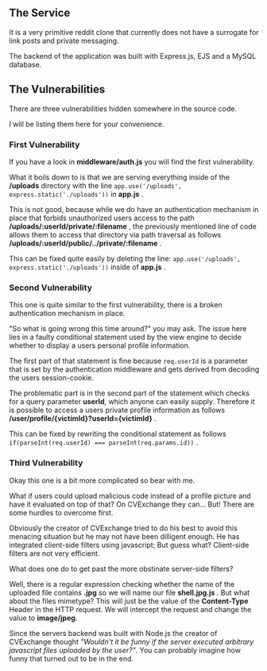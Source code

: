 ## The Service 

It is a very primitive reddit clone that currently does not have a surrogate for link posts and private messaging.

The backend of the application was built with Express.js, EJS and a MySQL database. 


## The Vulnerabilities 

There are three vulnerabilities hidden somewhere in the source code.

I will be listing them here for your convenience. 


### First Vulnerability

If you have a look in **middleware/auth.js** you will find the first vulnerability. 

What it boils down to is that we are serving everything inside of the **/uploads** directory with the line `app.use('/uploads', express.static('./uploads'))` in **app.js** .

This is not good, because while we do have an authentication mechanism in place that forbids unauthorized users access to the path **/uploads/:userId/private/:filename** ,
the previously mentioned line of code allows them to access that directory via path traversal as follows **/uploads/:userId/public/../private/:filename** .

This can be fixed quite easily by deleting the line: `app.use('/uploads', express.static('./uploads'))` inside of **app.js** .


### Second Vulnerability

This one is quite similar to the first vulnerability, there is a broken authentication mechanism in place. 

"So what is going wrong this time around?" you may ask.
The issue here lies in a faulty conditional statement used by the view engine to decide whether to display a users personal profile information.

The first part of that statement is fine because `req.userId` is a parameter that is set by the authentication middleware and gets derived from decoding the users session-cookie.

The problematic part is in the second part of the statement which checks for a query parameter **userId**, which anyone can easily supply.
Therefore it is possible to access a users private profile information as follows **/user/profile/{victimId}?userId={victimId}** .

This can be fixed by rewriting the conditional statement as follows `if(parseInt(req.userId) === parseInt(req.params.id))` .


### Third Vulnerability

Okay this one is a bit more complicated so bear with me. 

What if users could upload malicious code instead of a profile picture and have it evaluated on top of that?
On CVExchange they can... But! There are some hurdles to overcome first. 

Obviously the creator of CVExchange tried to do his best to avoid this menacing situation but he may not have been dilligent enough.
He has integrated client-side filters using javascript; But guess what? Client-side filters are not very efficient. 

What does one do to get past the more obstinate server-side filters? 

Well, there is a regular expression checking whether the name of the uploaded file contains **.jpg** so we will name our file **shell.jpg.js** .
But what about the files mimetype? This will just be the value of the **Content-Type** Header in the HTTP request. We will intercept the request and change the value to **image/jpeg**.

Since the servers backend was built with Node.js the creator of CVExchange thought *"Wouldn't it be funny if the server executed arbitrary javascript files uploaded by the user?"*.
You can probably imagine how funny that turned out to be in the end.
